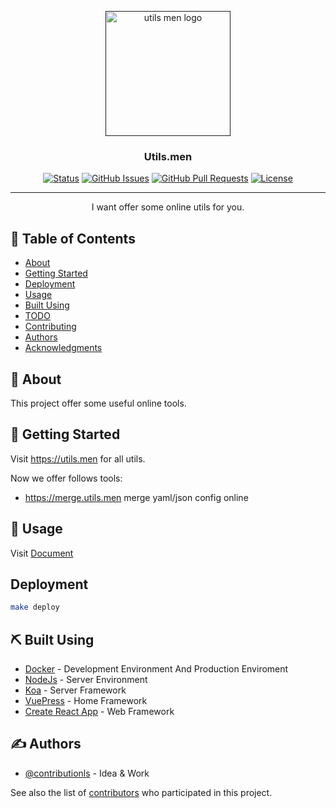 <p align="center">
  <a href="" rel="noopener">
 <img width=200px height=200px src="https://i.imgur.com/ILSznTZ.png" alt="utils men logo"></a>
</p>

<h3 align="center">Utils.men</h3>

<div align="center">

[![Status](https://img.shields.io/badge/status-active-success.svg)]()
[![GitHub Issues](https://img.shields.io/github/issues/contributionls/utils.svg)](https://github.com/contributionls/utils/issues)
[![GitHub Pull Requests](https://img.shields.io/github/issues-pr/contributionls/utils.svg)](https://github.com/contributionls/utils/pulls)
[![License](https://img.shields.io/badge/license-MIT-blue.svg)](/LICENSE)

</div>

---

<p align="center"> I want offer some online utils for you.
    <br>
</p>

## 📝 Table of Contents

- [About](#about)
- [Getting Started](#getting_started)
- [Deployment](#deployment)
- [Usage](#usage)
- [Built Using](#built_using)
- [TODO](TODO.md)
- [Contributing](CONTRIBUTING.md)
- [Authors](#authors)
- [Acknowledgments](#acknowledgement)

## 🧐 About <a name = "about"></a>

This project offer some useful online tools.

## 🏁 Getting Started <a name = "getting_started"></a>

Visit <https://utils.men> for all utils.

Now we offer follows tools:

- <https://merge.utils.men> merge yaml/json config online

## 🎈 Usage <a name="usage"></a>

Visit [Document](https://utils.men)

## Deployment <a name="deployment"></a>

```bash
make deploy
```

## ⛏️ Built Using <a name = "built_using"></a>

- [Docker](https://www.docker.com/) - Development Environment And Production Enviroment
- [NodeJs](https://nodejs.org/en/) - Server Environment
- [Koa](https://koajs.com/) - Server Framework
- [VuePress](https://vuepress.vuejs.org) - Home Framework
- [Create React App](https://github.com/facebook/create-react-app) - Web Framework

## ✍️ Authors <a name = "authors"></a>

- [@contributionls](https://github.com/contributionls) - Idea & Work

See also the list of [contributors](https://github.com/contributionls/utils/contributors) who participated in this project.
